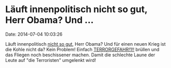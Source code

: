 Läuft innenpolitisch nicht so gut, Herr Obama? Und \...
=======================================================

Date: 2014-07-04 10:03:26

Läuft innenpolitisch [nicht so gut](http://blog.fefe.de/?ts=ad4f1218),
Herr Obama? Und für einen neuen Krieg ist die Kohle nicht da? Kein
Problem! Einfach
[TERRORGEFAHR!1!!](http://spiegel.de/article.do?id=978893) brüllen und
das Fliegen noch beschissener machen. Damit die schlechte Laune der
Leute auf \"die Terroristen\" umgelenkt wird!
